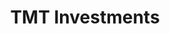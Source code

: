 ---
layout: firm_page
title: "TMT Investments"
id: "tmtinvestments.com"
permalink: "/tmtinvestmentstmtinvestments.com/"
website: "https://tmtinvestments.com/"
offices: "St Helier (Jersey), Moscow (Russia)"
investment_stages: "Seed, Series A, Series B"
portfolio_companies: ""
portfolio_link: "https://tmtinvestments.com/#portfolio"
investment_markets: "Big Data/Cloud solutions, E-commerce, SaaS, Marketplaces"
founded_year: "2010"
description: "TMT Investments focuses on identifying attractive investment opportunities in the TMT sector, particularly in Big Data/Cloud, E-commerce, SaaS, and Marketplaces. They seek companies with strong management, high growth potential, and viable exit opportunities, providing not only financial resources but also strategic guidance and support."
linkedin: "https://www.linkedin.com/company/2952574/admin/"
twitter: "https://twitter.com/TMT_PLC"
instagram: ""
team_page: "https://tmtinvestments.com/team/"
investor_type: "Venture Capital"
crunchbase: "https://www.crunchbase.com/organization/tmt-investments"
pitchbook: "https://pitchbook.com/profiles/investor/54510-58"

# SEO Optimization
meta_title: "TMT Investments - VC Firm - projectstartups.com"
meta_description: "TMT Investments, TMT Investments focuses on identifying attractive investment opportunities in the TMT sector, particularly in Big Data/Cloud, E-commerce, SaaS, and Ma..."
meta_keywords: "TMT Investments, Big Data/Cloud solutions, E-commerce, SaaS, Marketplaces, VC firm, venture capital, startup investor, projectstartups.com"
canonical_url: "https://vc.projectstartups.com/tmtinvestmentstmtinvestments.com/"
---